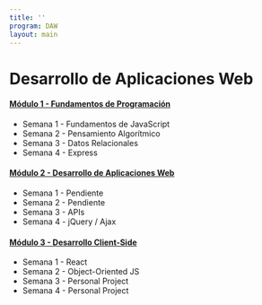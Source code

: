 ```yaml
---
title: ''
program: DAW
layout: main
---
```


# Desarrollo de Aplicaciones Web

#### [Módulo 1 - Fundamentos de Programación](/daw/m1/index)

* Semana 1 - Fundamentos de JavaScript
* Semana 2 - Pensamiento Algorítmico
* Semana 3 - Datos Relacionales
* Semana 4 - Express

#### [Módulo 2 - Desarrollo de Aplicaciones Web](/daw/m2/index)

* Semana 1 - Pendiente
* Semana 2 - Pendiente
* Semana 3 - APIs
* Semana 4 - jQuery / Ajax

#### [Módulo 3 - Desarrollo Client-Side](/daw/m3/index)

* Semana 1 - React
* Semana 2 - Object-Oriented JS
* Semana 3 - Personal Project
* Semana 4 - Personal Project
